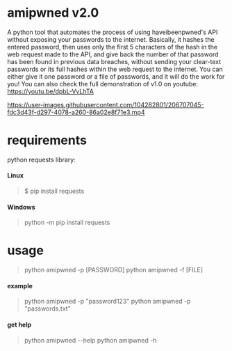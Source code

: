 # amipwned v2.0
A python tool that automates the process of using haveibeenpwned's API without exposing your passwords to the internet. Basically, it hashes the entered password, then uses only the first 5 characters of the hash in the web request made to the API, and give back the number of that password has been found in previous data breaches, without sending your clear-text passwords or its full hashes within the web request to the internet.
You can either give it one password or a file of passwords, and it will do the work for you!
You can also check the full demonstration of v1.0 on youtube: https://youtu.be/dpbL-VvLhTA


https://user-images.githubusercontent.com/104282801/206707045-fdc3d43f-d297-4078-a260-86a02e8f71e3.mp4


# requirements
python requests library:

#### Linux
> $ pip install requests 

#### Windows
> python -m pip install requests

# usage
> python amipwned -p [PASSWORD]
> python amipwned -f [FILE]

#### example
> python amipwned -p "password123"
> python amipwned -p "passwords.txt"

#### get help
> python amipwned --help
> python amipwned -h
